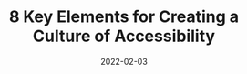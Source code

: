 ---
date: 2022-02-03
permalink: false
publisher: microassist
tags:
  - accessibility
  - culture
target_url: https://www.microassist.com/digital-accessibility/key-elements-for-creating-a-culture-of-accessibility/
title: 8 Key Elements for Creating a Culture of Accessibility
---